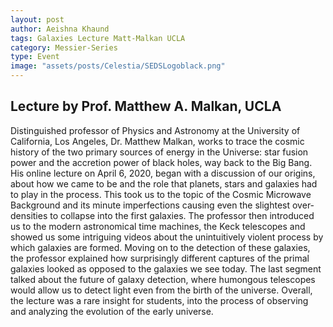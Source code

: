 ```yaml
---
layout: post
author: Aeishna Khaund
tags: Galaxies Lecture Matt-Malkan UCLA
category: Messier-Series
type: Event
image: "assets/posts/Celestia/SEDSLogoblack.png"
---
```


## Lecture by Prof. Matthew A. Malkan, UCLA

Distinguished professor of Physics and Astronomy at the University of California, Los Angeles, Dr. Matthew Malkan, works to trace the cosmic history of the two primary sources of energy in the Universe: star fusion power and the accretion power  of black holes, way back to the Big Bang. His online lecture on April 6, 2020, began with a discussion of our origins, about how we came to be and the role that planets, stars and galaxies had to play in the process. This took us to the topic of the Cosmic Microwave Background and its minute imperfections causing even the slightest over-densities to collapse into the first galaxies. The professor then introduced us to the modern astronomical time machines, the Keck telescopes and showed us some intriguing videos about the unintuitively violent process by which galaxies are formed. Moving on to the detection of these galaxies, the professor explained how surprisingly different captures of the primal galaxies looked as opposed to the galaxies we see today. The last segment talked about the future of galaxy detection, where humongous telescopes would allow us to detect light even from the birth of the universe. Overall, the lecture was a rare insight for students, into the process of observing and analyzing the evolution of the early universe.
